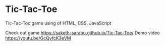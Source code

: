 # Tic-Tac-Toe
Tic-Tac-Toc game using of HTML, CSS, JavaScript

Check out game https://saketh-sarabu.github.io/Tic-Tac-Toe/
Demo video https://youtu.be/GcQyfcK3eVM
